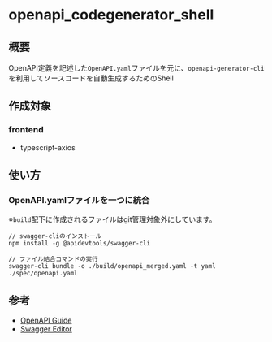 # openapi_codegenerator_shell

## 概要
OpenAPI定義を記述した`OpenAPI.yaml`ファイルを元に、`openapi-generator-cli`を利用してソースコードを自動生成するためのShell

## 作成対象
### frontend
- typescript-axios

## 使い方
### OpenAPI.yamlファイルを一つに統合
※`build`配下に作成されるファイルはgit管理対象外にしています。

```
// swagger-cliのインストール
npm install -g @apidevtools/swagger-cli

// ファイル結合コマンドの実行
swagger-cli bundle -o ./build/openapi_merged.yaml -t yaml ./spec/openapi.yaml
```

## 参考
- [OpenAPI Guide](https://swagger.io/docs/specification/v3_0/about/)
- [Swagger Editor](https://editor-next.swagger.io/)
